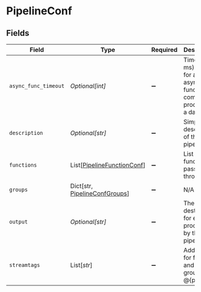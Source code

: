 # PipelineConf


## Fields

| Field                                                                         | Type                                                                          | Required                                                                      | Description                                                                   |
| ----------------------------------------------------------------------------- | ----------------------------------------------------------------------------- | ----------------------------------------------------------------------------- | ----------------------------------------------------------------------------- |
| `async_func_timeout`                                                          | *Optional[int]*                                                               | :heavy_minus_sign:                                                            | Time (in ms) to wait for an async function to complete processing a data item |
| `description`                                                                 | *Optional[str]*                                                               | :heavy_minus_sign:                                                            | Simple description of this pipeline                                           |
| `functions`                                                                   | List[[PipelineFunctionConf](../../models/shared/pipelinefunctionconf.md)]     | :heavy_minus_sign:                                                            | List of functions to pass data through                                        |
| `groups`                                                                      | Dict[str, [PipelineConfGroups](../../models/shared/pipelineconfgroups.md)]    | :heavy_minus_sign:                                                            | N/A                                                                           |
| `output`                                                                      | *Optional[str]*                                                               | :heavy_minus_sign:                                                            | The output destination for events processed by this pipeline                  |
| `streamtags`                                                                  | List[*str*]                                                                   | :heavy_minus_sign:                                                            | Add tags for filtering and grouping in @{product}.                            |